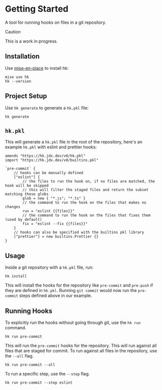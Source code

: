 # Getting Started

A tool for running hooks on files in a git repository.

> [!CAUTION]
> This is a work in progress.

## Installation

Use [mise-en-place](https://github.com/jdx/mise) to install hk:

```
mise use hk
hk --version
```

## Project Setup

Use `hk generate` to generate a `hk.pkl` file:

```
hk generate
```

## `hk.pkl`

This will generate a `hk.pkl` file in the root of the repository, here's an example `hk.pkl` with eslint and prettier hooks:

```pkl
amends "https://hk.jdx.dev/v0/hk.pkl"
import "https://hk.jdx.dev/v0/builtins.pkl"

`pre-commit` {
    // hooks can be manually defined
    ["eslint"] {
        // the files to run the hook on, if no files are matched, the hook will be skipped
        // this will filter the staged files and return the subset matching these globs
        glob = new { "*.js"; "*.ts" }
        // the command to run the hook on the files that makes no changes
        run = "eslint {{files}}"
        // the command to run the hook on the files that fixes them (used by default)
        fix = "eslint --fix {{files}}"
    }
    // hooks can also be specified with the builtins pkl library
    ["prettier"] = new builtins.Prettier {}
}
```

## Usage

Inside a git repository with a `hk.pkl` file, run:

```
hk install
```

This will install the hooks for the repository like `pre-commit` and `pre-push` if they are defined in `hk.pkl`. Running `git commit` would now run the `pre-commit` steps defined above in our example.

## Running Hooks

To explicitly run the hooks without going through git, use the `hk run` command.

```
hk run pre-commit
```

This will run the `pre-commit` hooks for the repository. This will run against all files that are staged for commit. To run against all files in the repository, use the `--all` flag.

```
hk run pre-commit --all
```

To run a specific step, use the `--step` flag.

```
hk run pre-commit --step eslint
```
